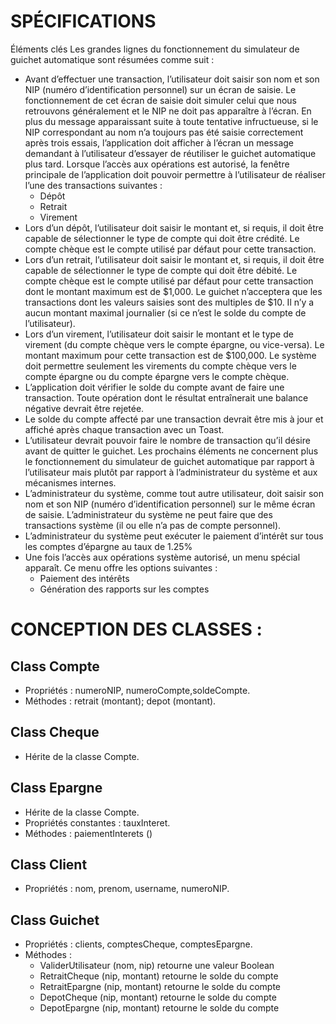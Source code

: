 # SPÉCIFICATIONS
Éléments clés
Les grandes lignes du fonctionnement du simulateur de guichet automatique sont résumées comme suit :
* Avant d’effectuer une transaction, l’utilisateur doit saisir son nom et son NIP (numéro d’identification personnel) sur un écran de saisie. Le fonctionnement de cet écran de saisie doit simuler celui que nous retrouvons généralement et le NIP ne doit pas apparaître à l’écran.
En plus du message apparaissant suite à toute tentative infructueuse, si le NIP correspondant au nom n’a toujours pas été saisie correctement après trois essais, l’application doit afficher à l’écran un message demandant à l’utilisateur d’essayer de réutiliser le guichet automatique plus tard.
Lorsque l’accès aux opérations est autorisé, la fenêtre principale de l’application doit pouvoir permettre à l’utilisateur de réaliser l’une des transactions suivantes :
  * Dépôt
  * Retrait
  * Virement
* Lors d’un dépôt, l’utilisateur doit saisir le montant et, si requis, il doit être capable de sélectionner le type de compte qui doit être crédité. Le compte chèque est le compte utilisé par défaut pour cette transaction.
* Lors d’un retrait, l’utilisateur doit saisir le montant et, si requis, il doit être capable de sélectionner le type de compte qui doit être débité. Le compte chèque est le compte utilisé par défaut pour cette transaction dont le montant maximum est de $1,000. Le guichet n’acceptera que les transactions dont les valeurs saisies sont des multiples de $10. Il n’y a aucun montant maximal journalier (si ce n’est le solde du compte de l’utilisateur).
* Lors d’un virement, l’utilisateur doit saisir le montant et le type de virement (du compte chèque vers le compte épargne, ou vice-versa). Le montant maximum pour cette transaction est de $100,000. Le système doit permettre seulement les virements du compte chèque vers le compte épargne ou du compte épargne vers le compte chèque.
* L’application doit vérifier le solde du compte avant de faire une transaction. Toute opération dont le résultat entraînerait une balance négative devrait être rejetée.
* Le solde du compte affecté par une transaction devrait être mis à jour et affiché après chaque transaction avec un Toast.
* L’utilisateur devrait pouvoir faire le nombre de transaction qu’il désire avant de quitter le guichet.
Les prochains éléments ne concernent plus le fonctionnement du simulateur de guichet automatique par rapport à l’utilisateur mais plutôt par rapport à l’administrateur du système et aux mécanismes internes.
* L’administrateur du système, comme tout autre utilisateur, doit saisir son nom et son NIP (numéro d’identification personnel) sur le même écran de saisie. L’administrateur du système ne peut faire que des transactions système (il ou elle n’a pas de compte personnel).
* L’administrateur du système peut exécuter le paiement d’intérêt sur tous les comptes d’épargne au taux de 1.25%
* Une fois l’accès aux opérations système autorisé, un menu spécial apparaît. Ce menu offre les options suivantes :
  * Paiement des intérêts
  * Génération des rapports sur les comptes
# CONCEPTION DES CLASSES :
## Class Compte
  * Propriétés : numeroNIP, numeroCompte,soldeCompte.
  * Méthodes : retrait (montant); depot (montant).
## Class Cheque
  * Hérite de la classe Compte.
## Class Epargne
  * Hérite de la classe Compte.
  * Propriétés constantes : tauxInteret.
  * Méthodes : paiementInterets ()
## Class Client
  * Propriétés : nom, prenom, username, numeroNIP.
## Class Guichet
  * Propriétés : clients, comptesCheque, comptesEpargne.
  * Méthodes :
    * ValiderUtilisateur (nom, nip) retourne une valeur Boolean
    * RetraitCheque (nip, montant) retourne le solde du compte
    * RetraitEpargne (nip, montant) retourne le solde du compte
    * DepotCheque (nip, montant) retourne le solde du compte
    * DepotEpargne (nip, montant) retourne le solde du compte